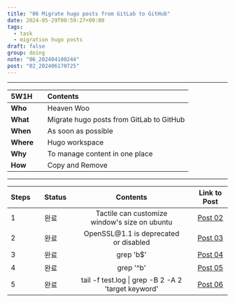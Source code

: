 ```yaml
---
title: "06 Migrate hugo posts from GitLab to GitHub"
date: 2024-05-29T00:59:27+09:00
tags:
  - task
  - migration hugo posts 
draft: false
group: doing
note: "06_202404100244"
post: "02_202406170725"
---
```


----

| 5W1H      |   | Contents                                 |
| :-------- | - | :----------------------------------------|
| **Who**   |   | Heaven Woo                               |
| **What**  |   | Migrate hugo posts from GitLab to GitHub |
| **When**  |   | As soon as possible                      |
| **Where** |   | Hugo workspace                           |
| **Why**   |   | To manage content in one place           |
| **How**   |   | Copy and Remove                          |
  
----  

| Steps  |   | Status |   | Contents                                            |   | Link to Post |
| :----- | - | :----- | - | :-------------------------------------------------: | - | :----------: |
| 1      |   | 완료   |   | Tactile can customize window's size on ubuntu       |   | [Post 02](../../post/02_202406170725) |
| 2      |   | 완료   |   | OpenSSL\@1.1 is deprecated or disabled              |   | [Post 03](../../post/03_202406170637) |
| 3      |   | 완료   |   | grep 'b$'                                           |   | [Post 04](../../post/04_202406200007) |
| 4      |   | 완료   |   | grep '^b'                                           |   | [Post 05](../../post/05_202406291554) |
| 5      |   | 완료   |   | tail -f test.log \| grep -B 2 -A 2 'target keyword' |   | [Post 06](../../post/06_202408032127) |
